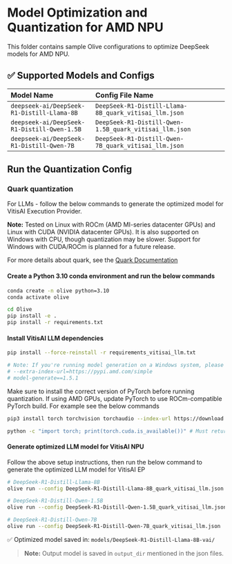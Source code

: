 # Model Optimization and Quantization for AMD NPU

This folder contains sample Olive configurations to optimize DeepSeek models for AMD NPU.

## ✅ Supported Models and Configs

| Model Name                                               | Config File Name                                      |
|:---------------------------------------------------------|:------------------------------------------------------|
| `deepseek-ai/DeepSeek-R1-Distill-Llama-8B`               | `DeepSeek-R1-Distill-Llama-8B_quark_vitisai_llm.json`    |
| `deepseek-ai/DeepSeek-R1-Distill-Qwen-1.5B`              | `DeepSeek-R1-Distill-Qwen-1.5B_quark_vitisai_llm.json`   |
| `deepseek-ai/DeepSeek-R1-Distill-Qwen-7B`                | `DeepSeek-R1-Distill-Qwen-7B_quark_vitisai_llm.json`     |

## **Run the Quantization Config**

### **Quark quantization**

For LLMs - follow the below commands to generate the optimized model for VitisAI Execution Provider.

**Note:** Tested on Linux with ROCm (AMD MI-series datacenter GPUs) and Linux with CUDA (NVIDIA datacenter GPUs). It is also supported on Windows with CPU, though quantization may be slower. Support for Windows with CUDA/ROCm is planned for a future release.

For more details about quark, see the [Quark Documentation](https://quark.docs.amd.com/latest/)

#### Create a Python 3.10 conda environment and run the below commands
```bash
conda create -n olive python=3.10
conda activate olive
```

```bash
cd Olive
pip install -e .
pip install -r requirements.txt
```

#### Install VitisAI LLM dependencies

```bash
pip install --force-reinstall -r requirements_vitisai_llm.txt

# Note: If you're running model generation on a Windows system, please uncomment the following line in requirements_vitisai_llm.txt:
# --extra-index-url=https://pypi.amd.com/simple
# model-generate==1.5.1
```
Make sure to install the correct version of PyTorch before running quantization. If using AMD GPUs, update PyTorch to use ROCm-compatible PyTorch build. For example see the below commands

```bash
pip3 install torch torchvision torchaudio --index-url https://download.pytorch.org/whl/rocm6.1

python -c "import torch; print(torch.cuda.is_available())" # Must return `True`
```
#### Generate optimized LLM model for VitisAI NPU
Follow the above setup instructions, then run the below command to generate the optimized LLM model for VitisAI EP

```bash
# DeepSeek-R1-Distill-Llama-8B
olive run --config DeepSeek-R1-Distill-Llama-8B_quark_vitisai_llm.json

# DeepSeek-R1-Distill-Qwen-1.5B
olive run --config DeepSeek-R1-Distill-Qwen-1.5B_quark_vitisai_llm.json

# DeepSeek-R1-Distill-Qwen-7B
olive run --config DeepSeek-R1-Distill-Qwen-7B_quark_vitisai_llm.json
```

✅ Optimized model saved in: `models/DeepSeek-R1-Distill-Llama-8B-vai/`
> **Note:** Output model is saved in `output_dir` mentioned in the json files.

